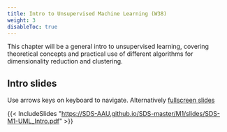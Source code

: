```yaml
---
title: Intro to Unsupervised Machine Learning (W38)
weight: 3
disableToc: true
---
```


This chapter will be a general intro to unsupervised learning, covering theoretical concepts and practical use of different algorithms for dimensionality reduction and clustering.

## Intro slides

Use arrows keys on keyboard to navigate. Alternatively [fullscreen slides](https://SDS-AAU.github.io/SDS-master/M1/slides/SDS-M1-UML_Intro.pdf) 
  
{{< IncludeSlides "https://SDS-AAU.github.io/SDS-master/M1/slides/SDS-M1-UML_Intro.pdf" >}}


